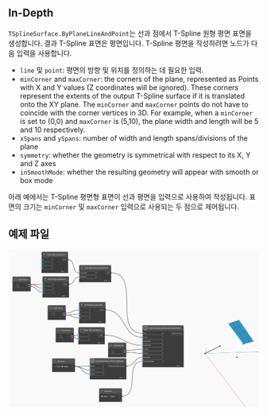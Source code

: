 <!--- Autodesk.DesignScript.Geometry.TSpline.TSplineSurface.ByPlaneLineAndPoint --->
<!--- SFB4J46343LP6YKDRW2FPILSS6UXITLDXWQKYJRD6LWHQJY2IYOA --->
## In-Depth
`TSplineSurface.ByPlaneLineAndPoint`는 선과 점에서 T-Spline 원형 평면 표면을 생성합니다. 결과 T-Spline 표면은 평면입니다. T-Spline 평면을 작성하려면 노드가 다음 입력을 사용합니다.
- `line` 및 `point`: 평면의 방향 및 위치를 정의하는 데 필요한 입력.
- `minCorner` and `maxCorner`: the corners of the plane, represented as Points with X and Y values (Z coordinates will be ignored). These corners represent the extents of the output T-Spline surface if it is translated onto the XY plane. The `minCorner` and `maxCorner` points do not have to coincide with the corner vertices in 3D. For example, when a `minCorner` is set to (0,0) and `maxCorner` is (5,10), the plane width and length will be 5 and 10 respectively.
- `xSpans` and `ySpans`: number of width and length spans/divisions of the plane
- `symmetry`: whether the geometry is symmetrical with respect to its X, Y and Z axes
- `inSmoothMode`: whether the resulting geometry will appear with smooth or box mode

아래 예에서는 T-Spline 평면형 표면이 선과 평면을 입력으로 사용하여 작성됩니다. 표면의 크기는 `minCorner` 및 `maxCorner` 입력으로 사용되는 두 점으로 제어됩니다.

## 예제 파일

![Example](./SFB4J46343LP6YKDRW2FPILSS6UXITLDXWQKYJRD6LWHQJY2IYOA_img.jpg)
